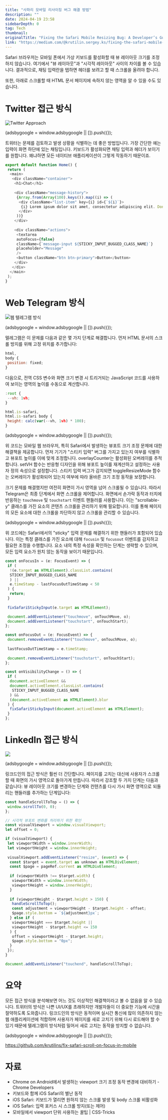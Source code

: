 ```yaml
---
title: "사파리 모바일 리사이징 버그 해결 방법"
description: ""
date: 2024-04-19 23:58
sidebarDepth: 0
tag: Tech
thumbnail: 
originalTitle: "Fixing the Safari Mobile Resizing Bug: A Developer’s Guide"
link: "https://medium.com/@krutilin.sergey.ks/fixing-the-safari-mobile-resizing-bug-a-developers-guide-6568f933cde0"
---
```



Safari 브라우저는 모바일 폰에서 가상 키보드를 활성화할 때 뷰 레이아웃 크기를 조정하지 않습니다. 여기에서 "뷰 레이아웃"과 "시각적 레이아웃" 사이의 차이를 볼 수 있습니다. 결과적으로, 채팅 입력란을 탭하면 헤더를 보려고 할 때 스크롤을 올려야 합니다.

또한, 아래로 스크롤할 때 HTML 문서 페이지에 속하지 않는 영역을 알 수 있을 수도 있습니다.

# Twitter 접근 방식

![Twitter Approach](https://miro.medium.com/v2/resize:fit:436/1*Dj_5lZ32Ok-VuR-h2_maGg.gif)

<!-- ui-log 수평형 -->
<ins class="adsbygoogle"
  style="display:block"
  data-ad-client="ca-pub-4877378276818686"
  data-ad-slot="9743150776"
  data-ad-format="auto"
  data-full-width-responsive="true"></ins>
<component is="script">
(adsbygoogle = window.adsbygoogle || []).push({});
</component>

트위터는 문제를 검토하고 발생 상황을 식별하는 데 좋은 방법입니다. 가장 간단한 예는 입력이 화면 하단에 있는 채팅입니다. 키보드가 활성화되면 채팅 입력과 헤더가 보이기를 원합니다. 왜냐하면 모든 네이티브 애플리케이션이 그렇게 작동하기 때문이죠.

```js
export default function Home() {
 return (
  <main>
   <div className="container">
    <h1>Chat</h1>
   
    <div className="message-history">
     {Array.from(Array(100).keys()).map((i) => (
      <div className="list-item" key={i} id={`${i}`}>
       {i} Lorem ipsum dolor sit amet, consectetur adipiscing elit. Donec
      </div>
     ))}    
    </div>
    
    <div className="actions">
     <textarea
     autoFocus={false}
     className={`message-input ${STICKY_INPUT_BUGGED_CLASS_NAME}`}
     placeholder="Message"
     />
     <button className="btn btn-primary">Button</button>
    </div>
   </div>
  </main>
 );
}
``` 

# Web Telegram 방식

![웹 텔레그램 방식](https://miro.medium.com/v2/resize:fit:436/1*7-qPiF5kXspetxsY40POyA.gif)

<!-- ui-log 수평형 -->
<ins class="adsbygoogle"
  style="display:block"
  data-ad-client="ca-pub-4877378276818686"
  data-ad-slot="9743150776"
  data-ad-format="auto"
  data-full-width-responsive="true"></ins>
<component is="script">
(adsbygoogle = window.adsbygoogle || []).push({});
</component>

텔레그램은 이 문제를 다음과 같은 몇 가지 단계로 해결합니다. 먼저 HTML 문서의 스크롤 방지를 위해 고정 위치를 추가합니다:

```js
html,
body {
 position: fixed;
}
```

다음으로, 전역 CSS 변수와 화면 크기 변경 시 트리거되는 JavaScript 코드를 사용하여 보이는 영역의 높이를 수동으로 계산합니다.

```js
:root {
 --vh: 1vh;
}

html.is-safari,
html.is-safari body {
 height: calc(var(--vh, 1vh) * 100);
}
```

<!-- ui-log 수평형 -->
<ins class="adsbygoogle"
  style="display:block"
  data-ad-client="ca-pub-4877378276818686"
  data-ad-slot="9743150776"
  data-ad-format="auto"
  data-full-width-responsive="true"></ins>
<component is="script">
(adsbygoogle = window.adsbygoogle || []).push({});
</component>

위 코드는 모바일 웹 브라우저, 특히 Safari에서 발생하는 뷰포트 크기 조정 문제에 대한 해결책을 제공합니다. 먼저 기기가 "스티키 입력" 버그를 가지고 있는지 여부를 식별하고 뷰포트 높이를 이에 맞게 조정합니다. overlayCounter는 활성화된 오버레이를 추적합니다. setVH 함수는 반응형 디자인을 위해 뷰포트 높이를 재계산하고 설정하는 사용자 정의 속성으로 설정합니다. 스티키 입력 버그가 감지되면 toggleResizeMode 함수는 오버레이가 활성화되어 있는지 여부에 따라 올바른 크기 조정 동작을 보장합니다.

크기 문제를 해결했지만 여전히 화면이 가시 영역을 넘어 스크롤될 수 있습니다. 따라서 Telegram은 최종 단계에서 화면 스크롤을 제어합니다. 화면에서 손가락 동작과 터치에 반응하는 `touchmove` 및 `touchstart` 이벤트 핸들러를 사용합니다. 이는 "scrollable-y" 클래스를 가진 요소의 콘텐츠 스크롤을 관리하기 위해 필요합니다. 이를 통해 페이지의 모든 요소에 대한 스크롤을 차단하지 않고 스크롤을 관리할 수 있습니다.

<!-- ui-log 수평형 -->
<ins class="adsbygoogle"
  style="display:block"
  data-ad-client="ca-pub-4877378276818686"
  data-ad-slot="9743150776"
  data-ad-format="auto"
  data-full-width-responsive="true"></ins>
<component is="script">
(adsbygoogle = window.adsbygoogle || []).push({});
</component>

위 코드에는 Safari에서의 "sticky" 입력 문제를 해결하기 위한 핸들러가 포함되어 있습니다. 이는 특정 클래스를 가진 요소에 대해 `focusin` 및 `focusout` 이벤트를 감지하고 필요한 조정을 수행합니다. 요소 내의 특정 속성을 확인하는 단계는 생략할 수 있으며, 모든 입력 요소가 원치 않는 동작을 보이기 때문입니다.

```js
const onFocusIn = (e: FocusEvent) => {
 if (
  !(e.target as HTMLElement).classList.contains(
  STICKY_INPUT_BUGGED_CLASS_NAME
  ) ||
  e.timeStamp - lastFocusOutTimeStamp < 50
 ) {
  return;
 }
 
 fixSafariStickyInput(e.target as HTMLElement);

 document.addEventListener("touchmove", onTouchMove, o);
 document.addEventListener("touchstart", onTouchStart);
};

const onFocusOut = (e: FocusEvent) => {
 document.removeEventListener("touchmove", onTouchMove, o);
 
 lastFocusOutTimeStamp = e.timeStamp;
 
 document.removeEventListener("touchstart", onTouchStart);
};

const onVisibilityChange = () => {
 if (
  document.activeElement &&
  document.activeElement.classList.contains(
   STICKY_INPUT_BUGGED_CLASS_NAME
  ) &&
  (document.activeElement as HTMLElement).blur
 ) {
  fixSafariStickyInput(document.activeElement as HTMLElement);
 }
};
```

# LinkedIn 접근 방식

<img src="https://miro.medium.com/v2/resize:fit:436/1*FQQffPzH2llfblXOEeC2ww.gif" />

<!-- ui-log 수평형 -->
<ins class="adsbygoogle"
  style="display:block"
  data-ad-client="ca-pub-4877378276818686"
  data-ad-slot="9743150776"
  data-ad-format="auto"
  data-full-width-responsive="true"></ins>
<component is="script">
(adsbygoogle = window.adsbygoogle || []).push({});
</component>

링크드인의 접근 방식은 훨씬 더 간단합니다. 페이지를 고치는 대신에 사용자가 스크롤할 때 화면의 가시 영역으로 돌아가게 만듭니다. 따라서 강조할 두 가지 단계는 다음과 같습니다: 뷰 레이아웃 크기를 변경하는 단계와 컨텐츠를 다시 가시 화면 영역으로 되돌리는 핸들러를 추가하는 단계입니다:

```js
const handleScrollToTop = () => {
 window.scrollTo(0, 0);
};

// 시각적 뷰포트 변화를 처리하기 위한 확인
const visualViewport = window.visualViewport;
let offset = 0;

if (visualViewport) {
 let viewportWidth = window.innerWidth;
 let viewportHeight = window.innerHeight;
 
 visualViewport.addEventListener("resize", (event) => {
  const $target = event.target as unknown as HTMLDivElement;
  const $page = pageRef.current as HTMLDivElement;
  
  if (viewportWidth !== $target.width) {
   viewportWidth = window.innerWidth;
   viewportHeight = window.innerHeight;
  }
  
  if (viewportHeight - $target.height > 150) {
   handleScrollToTop();
   const adjustment = viewportHeight - $target.height - offset;
   $page.style.bottom = `${adjustment}px`;
  } else if (
   viewportHeight === $target.height ||
   viewportHeight - $target.height <= 150
  ) {
   offset = viewportHeight - $target.height;
   $page.style.bottom = "0px";
  }
 });
}

document.addEventListener("touchend", handleScrollToTop);
```

# 요약

모든 접근 방식을 분석해보면 어느 것도 이상적인 해결책이라고 볼 수 없음을 알 수 있습니다. 트위터의 방식은 나쁜 UI/UX를 초래하지만 개발자들이 더 중요한 기능에 시간을 절약하도록 도와줍니다. 링크드인의 방식은 동적이며 실시간 통신에 많이 의존하지 않는 웹 애플리케이션에 적합하며 사용자가 페이지를 새로 고치기 위해 다시 로드해야 할 수 있기 때문에 텔레그램의 방식처럼 밀어서 새로 고치는 동작을 방지할 수 없습니다.

<!-- ui-log 수평형 -->
<ins class="adsbygoogle"
  style="display:block"
  data-ad-client="ca-pub-4877378276818686"
  data-ad-slot="9743150776"
  data-ad-format="auto"
  data-full-width-responsive="true"></ins>
<component is="script">
(adsbygoogle = window.adsbygoogle || []).push({});
</component>

https://github.com/krutilins/fix-safari-scroll-on-focus-in-mobile

# 자료

- Chrome on Android에서 발생하는 viewport 크기 조정 동작 변경에 대비하기 - Chrome Developers
- 키보드와 함께 iOS Safari의 별난 동작
- iOS Safari: 키보드가 열리면 원하지 않는 스크롤 발생 및 body 스크롤 비활성화
- iOS Safari: 입력 포커스 시 스크롤 방지(또는 제어)
- 모바일에서 viewport 단위 사용하는 꿀팁 | CSS-Tricks